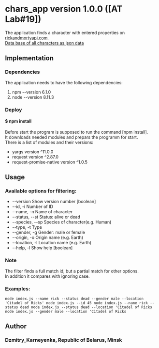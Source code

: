 # chars_app version 1.0.0 ([AT Lab#19])

The application finds a character with entered properties on [rickandmortyapi.com](https://rickandmortyapi.com/).<br>
[Data base of all characters as json data](https://rickandmortyapi.com/api/character/)

## Implementation

### Dependencies

The application needs to have the following dependencies:
1. npm --version 6.1.0
2. node --version 8.11.3

### Deploy

#### $ npm install

Before start the program is supposed to run the command [npm install].<br> 
It downloads needed modules and prepars the programm for start.<br>
There is a list of modules and their versions:
* yargs      version  ^11.0.0
* request    version  ^2.87.0
* request-promise-native version  ^1.0.5

## Usage

### Available options for filtering:

* --version        Show version number                                 [boolean]
* --id, -i         Number of ID
* --name, -n       Name of character
* --status, --st   Status: alive or dead
* --species, --sp  Species of character(e.g. Human)
* --type, -t       Type
* --gender, -g     Gender: male or female
* --origin, -o     Origin name (e.g. Earth)
* --location, -l   Location name (e.g. Earth)
* --help, -l       Show help                                           [boolean]

### Note

The filter finds a full match id, but a partial match for  other options.<br> In addition it compares with ignoring case. 

### Examples:
`node index.js --name rick --status dead --gender male --location 'Citadel of Ricks'
node index.js --id 45
node index.js --name rick --status dead
node index.js --status dead --location 'Citadel of Ricks
node index.js --gender male --location 'Citadel of Ricks`

	
## Author 

### Dzmitry_Karneyenka, Republic of Belarus, Minsk
